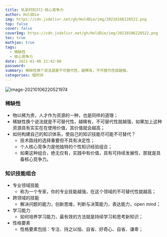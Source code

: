 ```yaml
---
title: 吼呆时刻372-核心竞争力
author: HoldDie
img: https://cdn.jsdelivr.net/gh/HoldDie/img/20210106220522.png
top: false
cover: false
coverImg: https://cdn.jsdelivr.net/gh/HoldDie/img/20210106220522.png
toc: true
mathjax: true
tags:
  - 稀缺性
  - 核心竞争力
date: 2021-01-06 21:42:00
password:
summary: 稀缺性换个说法就是不可替代性，越稀有，不可替代性就越强。
categories: 暗时间
---
```


![image-20210106220521974](https://cdn.jsdelivr.net/gh/HoldDie/img/20210106220522.png)

### 稀缺性

- 物以稀为贵，人才作为资源的一种，也是同样的道理；
- 稀缺性换个说法就是不可替代性，越稀有，不可替代性就越强，如果加上这种资源具有实实在在使用价值，其价值就会越高；
- 如何构建自己的知识体系，使自己的知识技能尽可能不可替代？
  - 技术路线的选择重要但不具有决定性；
  - 个人核心竞争力是他独特的个性知识经验组合；
  - 如果这种组合，绝无仅有，实践中有价值，具有可持续发展性，那就是具备核心竞争力。

### 知识技能组合

- 专业领域技能
  - 称为一个专家，你的专业技能越强，在这个领域的不可替代性就越高；
- 跨领域的技能
  - 解决问题的能力，创新思维，判断与决策能力，表达能力，open mind；
- 学习能力
  - 如何培养学习能力，最有效的方法就是持续学习和思考新知识；
- 性格要素
  - 性格要素包括：专注、持之以恒、自省、好奇心、自省、谦卑；

